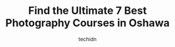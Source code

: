 ---
layout: ampstory
image: https://i0.wp.com/www.auto.or.id/wp-content/uploads/2023/06/shanna-sheridan-photography-0-oshawa-1686324387.jpeg?resize=640,853
author: techidn
featured: false
description: Oshawa, Ontario, Canada is a haven for Photography Courses enthusiasts, boasting an impressive array of 7 top-notch establishments. Whether youre a seasoned connoisseur or simply curious to
title: Find the Ultimate 7 Best Photography Courses in Oshawa
cover:
   title: Find the Ultimate 7 Best Photography Courses in Oshawa
   subtitle: AUTO.OR.ID
   background: https://www.auto.or.id/wp-content/uploads/2023/06/shanna-sheridan-photography-0-oshawa-1686324387.jpeg

pages: 
 - layout: thirds
   top: <h1>#1 Jennifer MacCallum Photography</h1>
   bottom: "<p>wanted to find a photographer in the Durham area that is experienced with family photos especially when my son loves to run around to get his energy out.Jennifer was prof</p>"
   background: https://www.auto.or.id/wp-content/uploads/2023/06/shanna-sheridan-photography-1-oshawa-1686324389.jpeg
   backgroundblur: true
 - layout: thirds
   top: <h1>#2 Chelsey Cunningham Photography</h1>
   bottom: "<p>264 Elizabeth St, Oshawa, ON L1J 5S4, Canada</p>"
   background: https://www.auto.or.id/wp-content/uploads/2023/06/shanna-sheridan-photography-2-oshawa-1686324390.jpeg
   cta:
      link: https://www.auto.or.id/find-the-ultimate-7-best-photography-courses-in-oshawa/
      text: Find the Ultimate 7 Best Photography Courses in Oshawa
 - layout: thirds
   top: <h1>#3 Grace and Glamour Boudoir Photography</h1>
   bottom: "<p>Meath Dr, Oshawa, ON L1K 0G5, Canada</p>"
   background: https://images.unsplash.com/photo-1636325781667-1bf90ed57efc?ixlib=rb-4.0.3&ixid=MnwxMjA3fDB8MHxwaG90by1wYWdlfHx8fGVufDB8fHx8&auto=format&fit=crop&w=640&h=853&q=80
   cta:
      link: https://www.auto.or.id/find-the-ultimate-7-best-photography-courses-in-oshawa/
      text: Find the Ultimate 7 Best Photography Courses in Oshawa
 - layout: thirds
   top: <h1>#4 Vijay Kumar Photography</h1>
   bottom: "<p>630 Bermuda Ave, Oshawa, ON L1J 6A8, Canada</p>"
   background: https://images.unsplash.com/photo-1530675706010-bc677ce30ab6?ixlib=rb-4.0.3&ixid=MnwxMjA3fDB8MHxwaG90by1wYWdlfHx8fGVufDB8fHx8&auto=format&fit=crop&w=640&h=853&q=80
   cta:
      link: https://www.auto.or.id/find-the-ultimate-7-best-photography-courses-in-oshawa/
      text: Find the Ultimate 7 Best Photography Courses in Oshawa
 - layout: thirds
   top: <h1>#5 Petra King Photography</h1>
   bottom: "<p>2147 Secretariat Ave, Oshawa, ON L1L 0A8, Canada</p>"
   background: https://images.unsplash.com/photo-1574524096791-2ae09c406788?ixlib=rb-4.0.3&ixid=MnwxMjA3fDB8MHxwaG90by1wYWdlfHx8fGVufDB8fHx8&auto=format&fit=crop&w=640&h=853&q=80
   cta:
      link: https://www.auto.or.id/find-the-ultimate-7-best-photography-courses-in-oshawa/
      text: Find the Ultimate 7 Best Photography Courses in Oshawa
 - layout: thirds
   top: <h1>#6 Jennifer van Son Photo</h1>
   bottom: "<p>Ormond Dr, Oshawa, ON L1K 1J2, Canada</p>"
   background: https://images.unsplash.com/photo-1610566062594-fe61d8f17c71?ixlib=rb-4.0.3&ixid=MnwxMjA3fDB8MHxwaG90by1wYWdlfHx8fGVufDB8fHx8&auto=format&fit=crop&w=640&h=853&q=80
   cta:
      link: https://www.auto.or.id/find-the-ultimate-7-best-photography-courses-in-oshawa/
      text: Find the Ultimate 7 Best Photography Courses in Oshawa
 - layout: thirds
   top: <h1>#7 Pro Passport Photo</h1>
   bottom: "<p>168 Bloor St W, Oshawa, ON L1J 1P7, Canada</p>"
   background: https://images.unsplash.com/photo-1577732024748-f6ba00087e33?ixlib=rb-4.0.3&ixid=MnwxMjA3fDB8MHxwaG90by1wYWdlfHx8fGVufDB8fHx8&auto=format&fit=crop&w=640&h=853&q=80
   cta:
      link: https://www.auto.or.id/find-the-ultimate-7-best-photography-courses-in-oshawa/
      text: Find the Ultimate 7 Best Photography Courses in Oshawa
 - layout: thirds
   middle: Continue reading...
   background: https://images.unsplash.com/photo-1596179570006-e6b11fac059b?ixlib=rb-4.0.3&ixid=MnwxMjA3fDB8MHxwaG90by1wYWdlfHx8fGVufDB8fHx8&auto=format&fit=crop&w=640&h=853&q=80
   cta:
      link: https://www.auto.or.id/find-the-ultimate-7-best-photography-courses-in-oshawa/
      text: Find the Ultimate 7 Best Photography Courses in Oshawa

---